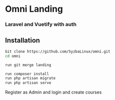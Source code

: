 # Omni Landing 
### Laravel and Vuetify with auth
## Installation



```sh
Git clone https://github.com/SyzbaLinux/omni.git
cd omni

run git merge landing

run composer install
run php artisan migrate
run php artisan serve
```

Register as Admin and login and create courses
